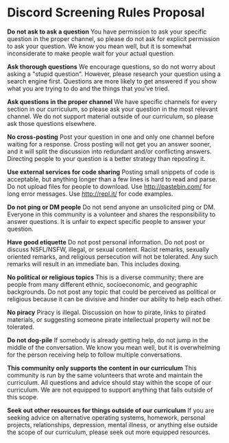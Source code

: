 # Discord Screening Rules Proposal

**Do not ask to ask a question**
You have permission to ask your specific question in the proper channel, so please do not ask for explicit permission to ask your question. We know you mean well, but it is somewhat inconsiderate to make people wait for your actual question.

**Ask thorough questions**
We encourage questions, so do not worry about asking a "stupid question". However, please research your question using a search engine first. Questions are more likely to get answered if you show what you are trying to do and the things that you've tried. 

**Ask questions in the proper channel**
We have specific channels for every section in our curriculum, so please ask your question in the most relevant channel. We do not support material outside of our curriculum, so please ask those questions elsewhere.

**No cross-posting**
Post your question in one and only one channel before waiting for a response. Cross posting will not get you an answer sooner, and it will split the discussion into redundant and/or conflicting answers. Directing people to your question is a better strategy than reposting it.

**Use external services for code sharing**
Posting small snippets of code is acceptable, but anything longer than a few lines is hard to read and parse. Do not upload files for people to download. Use http://pastebin.com/ for long error messages. Use http://repl.it/ for code examples.

**Do not ping or DM people**
Do not send anyone an unsolicited ping or DM. Everyone in this community is a volunteer and shares the responsibility to answer questions. It is unfair to expect specific people to answer your question.

**Have good etiquette**
Do not post personal information. Do not post or discuss NSFL/NSFW, illegal, or sexual content. Racist remarks, sexually oriented remarks, and religious persecution will not be tolerated. Any such remarks will result in an immediate ban. This includes doxing. 

**No political or religious topics**
This is a diverse community; there are people from many different ethnic, socioeconomic, and geographic backgrounds. Do not post any topic that could be perceived as political or religious because it can be divisive and hinder our ability to help each other.

**No piracy**
Piracy is illegal. Discussion on how to pirate, links to pirated materials, or suggesting someone pirate intellectual property will not be tolerated.

**Do not dog-pile**
If somebody is already getting help, do not jump in the middle of the conversation. We know you mean well, but it is overwhelming for the person receiving help to follow multiple conversations. 

**This community only supports the content in our curriculum**
This community is run by the same volunteers that wrote and maintain the curriculum. All questions and advice should stay within the scope of our curriculum. We are not equipped to support anything that falls outside of this scope.

**Seek out other resources for things outside of our curriculum**
If you are seeking advice on alternative operating systems, homework, personal projects, relationships, depression, mental illness, or anything else outside the scope of our curriculum, please seek out more equipped resources.
